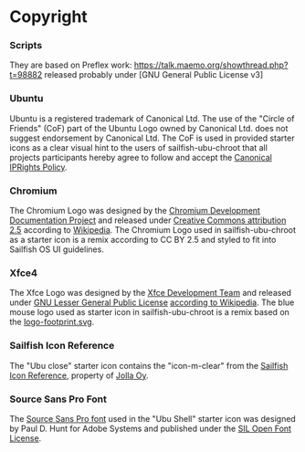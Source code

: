 # Copyright

### Scripts
They are based on Preflex work: https://talk.maemo.org/showthread.php?t=98882 released probably under [GNU General Public License v3]

### Ubuntu
Ubuntu is a registered trademark of Canonical Ltd.
The use of the "Circle of Friends" (CoF) part of the Ubuntu Logo owned by Canonical Ltd. does not suggest endorsement by Canonical Ltd.
The CoF is used in provided starter icons as a clear visual hint to the users of sailfish-ubu-chroot that all projects participants hereby agree to follow and accept the [Canonical IPRights Policy](https://ubuntu.com/legal/intellectual-property-policy).

### Chromium
The Chromium Logo was designed by the [Chromium Development Documentation Project](https://dev.chromium.org/Home) and released under [Creative Commons attribution 2.5](https://creativecommons.org/licenses/by/2.5/) according to [Wikipedia](https://de.wikipedia.org/wiki/Datei:Chromium_11_Logo.svg).
The Chromium Logo used in sailfish-ubu-chroot as a starter icon is a remix according to CC BY 2.5 and styled to fit into Sailfish OS UI guidelines.

### Xfce4
The Xfce Logo was designed by the [Xfce Development Team](https://www.xfce.org/about/credits) and released under [GNU Lesser General Public License](https://en.wikipedia.org/wiki/GNU_Lesser_General_Public_License) [according to Wikipedia](https://commons.wikimedia.org/wiki/File:Xfce_logo.svg).
The blue mouse logo used as starter icon in sailfish-ubu-chroot is a remix based on the [logo-footprint.svg](https://commons.wikimedia.org/wiki/File:Xfce_logo-footprint.svg).

### Sailfish Icon Reference
The "Ubu close" starter icon contains the "icon-m-clear" from the [Sailfish Icon Reference](https://sailfishos.org/develop/docs/jolla-ambient/), property of [Jolla Oy](https://jolla.com).

### Source Sans Pro Font
The [Source Sans Pro font](https://en.wikipedia.org/wiki/Source_Sans_Pro) used in the "Ubu Shell" starter icon was designed by Paul D. Hunt for Adobe Systems and published under the [SIL Open Font License](https://scripts.sil.org/OFL).
